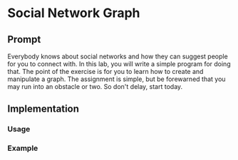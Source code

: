 # Social Network Graph


## Prompt
Everybody knows about social networks and how they can suggest people for you to connect with. In this lab, 
you will write a simple program for doing that. The point of the exercise is for you to learn how to create 
and manipulate a graph. The assignment is simple, but be forewarned that you may run into an obstacle or two. 
So don't delay, start today.

## Implementation


### Usage


### Example
